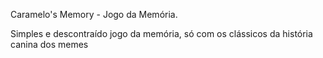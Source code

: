 Caramelo's Memory - Jogo da Memória.

Simples e descontraído jogo da memória, só com os clássicos da história canina dos memes
